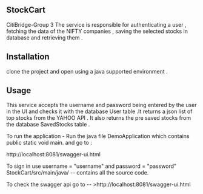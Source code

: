 ## StockCart
CitiBridge-Group 3
The service is responsible for authenticating a user , fetching the data of the NIFTY companies , saving the selected stocks in database  and retrieving them .   

## Installation

clone the project and open using a java supported environment . 


## Usage

This service accepts the username and password being entered by the user in the UI and checks it with the database User table .It returns a json list of top stocks from the YAHOO API . It also returns the pre saved stocks from the database SavedStocks table . 

To run the application - Run the java file DemoApplication which contains public static void main. and go to :

http://localhost:8081/swagger-ui.html

To sign in use username = "username" and password = "password" StockCart/src/main/java/ -- contains all the source code.

To check the swagger api go to -- >http://localhost:8081/swagger-ui.html
